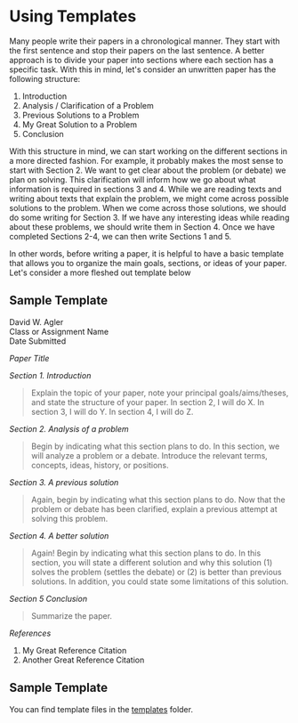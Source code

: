 # Using Templates

Many people write their papers in a chronological manner. They start with the first sentence and stop their papers on the last sentence. A better approach is to divide your paper into sections where each section has a specific task. With this in mind, let's consider an unwritten paper has the following structure:

1. Introduction
2. Analysis / Clarification of a Problem
3. Previous Solutions to a Problem
4. My Great Solution to a Problem
5. Conclusion

With this structure in mind, we can start working on the different sections in a more directed fashion. For example, it probably makes the most sense to start with Section 2. We want to get clear about the problem (or debate) we plan on solving. This clarification will inform how we go about what information is required in sections 3 and 4. While we are reading texts and writing about texts that explain the problem, we might come across possible solutions to the problem. When we come across those solutions, we should do some writing for Section 3. If we have any interesting ideas while reading about these problems, we should write them in Section 4. Once we have completed Sections 2-4, we can then write Sections 1 and 5.

In other words, before writing a paper, it is helpful to have a basic template that allows you to organize the main goals, sections, or ideas of your paper. Let's consider a more fleshed out template below

## Sample Template

David W. Agler<br>
Class or Assignment Name<br>
Date Submitted<br>

*Paper Title*

*Section 1. Introduction*

> Explain the topic of your paper, note your principal goals/aims/theses, and state the structure of your paper. In section 2, I will do X. In section 3, I will do Y. In section 4, I will do Z.

*Section 2. Analysis of a problem*

> Begin by indicating what this section plans to do. In this section, we will analyze a problem or a debate. Introduce the relevant terms, concepts, ideas, history, or positions. 

*Section 3. A previous solution*

> Again, begin by indicating what this section plans to do. Now that the problem or debate has been clarified, explain a previous attempt at solving this problem. 

*Section 4. A better solution*

> Again! Begin by indicating what this section plans to do. In this section, you will state a different solution and why this solution (1) solves the problem (settles the debate) or (2) is better than previous solutions. In addition, you could state some limitations of this solution.

*Section 5 Conclusion*

> Summarize the paper.

*References*

1. My Great Reference Citation
1. Another Great Reference Citation

## Sample Template
 
You can find template files in the [templates](https://github.com/davidagler/howtowritephilosophy/tree/main/templates) folder.